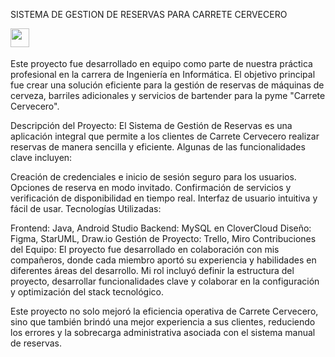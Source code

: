 SISTEMA DE GESTION DE RESERVAS PARA CARRETE CERVECERO
<p>
  <a href="https://www.linkedin.com/in/matias-ponce-figueroa-813b1a14a/"><img src="https://img.shields.io/badge/Linkedin-%231572B6.svg?style=for-the-badge&logo=Linkedin&logoColor=white" style="margin-bottom: 4px;" height="30px" target="_blank"></a>
</p>


Este proyecto fue desarrollado en equipo como parte de nuestra práctica profesional en la carrera de Ingeniería en Informática. El objetivo principal fue crear una solución eficiente para la gestión de reservas de máquinas de cerveza, barriles adicionales y servicios de bartender para la pyme "Carrete Cervecero".

Descripción del Proyecto:
El Sistema de Gestión de Reservas es una aplicación integral que permite a los clientes de Carrete Cervecero realizar reservas de manera sencilla y eficiente. Algunas de las funcionalidades clave incluyen:

Creación de credenciales e inicio de sesión seguro para los usuarios.
Opciones de reserva en modo invitado.
Confirmación de servicios y verificación de disponibilidad en tiempo real.
Interfaz de usuario intuitiva y fácil de usar.
Tecnologías Utilizadas:

Frontend: Java, Android Studio
Backend: MySQL en CloverCloud
Diseño: Figma, StarUML, Draw.io
Gestión de Proyecto: Trello, Miro
Contribuciones del Equipo:
El proyecto fue desarrollado en colaboración con mis compañeros, donde cada miembro aportó su experiencia y habilidades en diferentes áreas del desarrollo. Mi rol incluyó definir la estructura del proyecto, desarrollar funcionalidades clave y colaborar en la configuración y optimización del stack tecnológico.

Este proyecto no solo mejoró la eficiencia operativa de Carrete Cervecero, sino que también brindó una mejor experiencia a sus clientes, reduciendo los errores y la sobrecarga administrativa asociada con el sistema manual de reservas.
